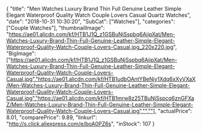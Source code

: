 {
	"title": "Men Watches Luxury Brand Thin Full Genuine Leather Simple Elegant Waterproof Quality Watch Couple Lovers Casual Quartz Watches",
	"date": "2018-10-31 10:30:20",
	"SubCat": ["Watches"],
	"categories": ["Couple Watches"],
	"thumbnailImage": "https://ae01.alicdn.com/kf/HTB1J1Q_z1GSBuNjSspbq6AiipXat/Men-Watches-Luxury-Brand-Thin-Full-Genuine-Leather-Simple-Elegant-Waterproof-Quality-Watch-Couple-Lovers-Casual.jpg_220x220.jpg",
	"BigImage": ["https://ae01.alicdn.com/kf/HTB1J1Q_z1GSBuNjSspbq6AiipXat/Men-Watches-Luxury-Brand-Thin-Full-Genuine-Leather-Simple-Elegant-Waterproof-Quality-Watch-Couple-Lovers-Casual.jpg","https://ae01.alicdn.com/kf/HTB1udbOAntYBeNjy1Xdq6xXyVXaX/Men-Watches-Luxury-Brand-Thin-Full-Genuine-Leather-Simple-Elegant-Waterproof-Quality-Watch-Couple-Lovers-Casual.jpg","https://ae01.alicdn.com/kf/HTB1mrw8z25TBuNjSspcq6znGFXaZ/Men-Watches-Luxury-Brand-Thin-Full-Genuine-Leather-Simple-Elegant-Waterproof-Quality-Watch-Couple-Lovers-Casual.jpg","",""],
	"actualPrice": 8.01,
	"comparePrice": 9.89,
	"linkurl": "http://s.click.aliexpress.com/e/boA0PZ6s",
	"inStock": 107
}
